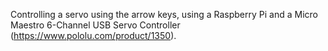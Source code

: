 Controlling a servo using the arrow keys, using a Raspberry Pi and a Micro Maestro 6-Channel USB Servo Controller (https://www.pololu.com/product/1350).